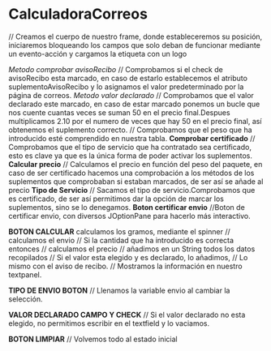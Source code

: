 # CalculadoraCorreos

// Creamos el cuerpo de nuestro frame, donde estableceremos su posición, iniciaremos bloqueando los campos que solo deban de funcionar mediante un evento-acción y cargamos la etiqueta con un logo

*Metodo comprobar avisoRecibo*
// Comprobamos si el check de avisoRecibo esta marcado, en caso de estarlo establecemos el atributo suplementoAvisoRecibo y lo asignamos el valor predeterminado por la página de correos.
*Metodo valor declarado*
// Comprobamos que el valor declarado este marcado, en caso de estar marcado ponemos un bucle que nos cuente cuantas veces se suman 50 en el precio final.Despues multiplicamos 2.10 por el numero de veces que hay 50 en el precio final, así obtenemos el suplemento correcto.
// Comprobamos que el peso que ha introducido esté comprendido en nuestra tabla.
**Comprobar certificado**
// Comprobamos que el tipo de servicio que ha contratado sea certificado, esto es clave ya que es la única forma de poder activar los suplementos.
**Calcular precio**
// Calculamos el precio en función del peso del paquete, en caso de ser certificado hacemos una comprobación a los métodos de los suplementos que comprobaban si estaban marcados, de ser así se añade al precio
**Tipo de Servicio**
// Sacamos el tipo de servicio.Comprobamos que es certificado, de ser así permitimos dar la opción de marcar los suplementos, sino se lo denegamos.
**Boton certificar envio**
//Boton de certificar envio, con diversos JOptionPane para hacerlo más interactivo.

**BOTON CALCULAR**
calculamos los gramos, mediante el spinner
// calculamos el envio
// Si la cantidad que ha introducido es correcta entonces
// calculamos el precio
// añadimos en un String todos los datos recopilados
      // Si el valor esta elegido y es declarado, lo añadimos, // Lo mismo con el aviso de recibo.
// Mostramos la información en nuestro textpanel.
      
**TIPO DE ENVIO BOTON**
// Llenamos la variable envio al cambiar la selección.

**VALOR DECLARADO CAMPO Y CHECK**
// Si el valor declarado no esta elegido, no permitimos escribir en el textfield y lo vaciamos.

**BOTON LIMPIAR**
// Volvemos todo al estado inicial
